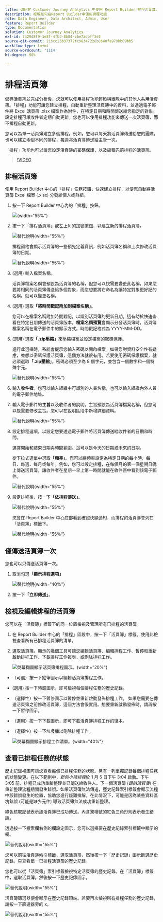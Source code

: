 ```yaml
---
title: 如何在 Customer Journey Analytics 中使用 Report Builder 排程活頁簿。
description: 瞭解如何在Report Builder中使用排程功能
role: Data Engineer, Data Architect, Admin, User
feature: Report Builder
type: Documentation
solution: Customer Journey Analytics
exl-id: 7429d8f9-1e8f-4fbd-8b04-cbe7adbff3e2
source-git-commit: 21bcc23b37372fc96347228b8b40fa970bb09bb5
workflow-type: tm+mt
source-wordcount: '1114'
ht-degree: 90%

---
```


# 排程活頁簿

儲存活頁簿並完成分析後，您就可以使用排程功能輕鬆與團隊中的其他人共用活頁簿。「排程」功能可讓您建立排程，自動重新整理活頁簿中的資料，並透過電子郵件將 Excel 活頁簿 .xlsx 檔案作為附件，在特定日期和時間傳送給您指定的對象。設定排程可讓收件者定期自動更新。您也可以使用排程功能來傳送一次活頁簿，而不排程自動更新。

您可以為單一活頁簿建立多個排程。例如，您可以每天將活頁簿傳送給您的團隊，也可以建立兩個不同的排程，每週將活頁簿傳送給主管一次。

「排程」功能也可以讓您設定活頁簿的密碼保護，以及編輯先前排程的活頁簿。

>[!VIDEO](https://video.tv.adobe.com/v/3413079/?quality=12&learn=on)

## 排程活頁簿

使用 Report Builder 中心的「排程」任務按鈕，快速建立排程，以便您自動將活頁簿 Excel 檔案 (.xlsx) 分發給個人或群組。

1. 按一下 Report Builder 中心內的「排程」按鈕。

   ![](./assets/schedule-button.png){width="55%"}

1. 按一下「排程活頁簿」或左上角的加號按鈕，以建立新的排程活頁簿。

   ![替代說明](./assets/schedule-workbook.png){width="55%"}

   排程窗格會顯示活頁簿的一些預先定義資訊，例如活頁簿名稱和上次修改活頁簿的日期。

   ![替代說明](./assets/schedule-pane.png){width="55%"}

1. (選用) 輸入檔案名稱。

   活頁簿檔案名稱會預設為活頁簿的名稱，但您可以視需要變更此名稱。如果您要將相同的活頁簿傳送給多個對象，而您想要將它命名為讓特定對象更好記的名稱，就可以變更名稱。

1. (選用) 選取&#x200B;**「將時間戳記附加到檔案名稱」**。

   您可以在檔案名稱附加時間戳記，以識別活頁簿的更新日期。這有助於快速查看在特定日期傳送的活頁簿版本。**檔案名稱預覽**&#x200B;會顯示分發活頁簿時，活頁簿檔案名稱在電子郵件中的顯示方式。時間戳記格式為 YYYY-MM-DD。

1. (選用) 選取&#x200B;**「.zip壓縮」**&#x200B;來壓縮檔案並設定檔案的密碼保護。

   進行此選擇時，系統會提示您輸入密碼以開啟檔案。如果您對資料安全性有疑慮，並想以密碼保護活頁簿，這個方法就很有用。若要使用密碼保護檔案，就必須選取&#x200B;**「.zip壓縮」**。密碼必須至少為 8 個字元，並包含一個數字和一個特殊字元。

   ![替代說明](./assets/zip-compression.png){width="55%"}

1. 輸入&#x200B;**收件者**。您可以輸入組織中可識別的人員名稱，也可以輸入組織內外人員的電子郵件地址。

1. 輸入電子郵件的&#x200B;**主旨**&#x200B;以及收件者的說明。主旨預設為活頁簿檔案名稱，但您可以視需要修改主旨。您可以在說明區段中新增詳細資料。

   ![替代說明](./assets/recipients-subject.png){width="55%"}

1. 設定排程選項，以設定您要透過電子郵件將活頁簿傳送給收件者的日期和時間。

   選擇開始和結束日期與時間範圍。這可以是今天的日期或未來的日期。

   從下拉式選單中選取&#x200B;**「頻率」**。您可以將頻率設定為特定日期的每小時、每日、每週、每月或每年。例如，您可以設定排程，在每個月的第一個星期日晚上傳送活頁簿，讓收件者在星期一早上第一時間就能在收件匣中看到該電子郵件。

   ![替代說明](./assets/frequency.png){width="55%"}

1. 設定排程後，按一下&#x200B;**「依排程傳送」**。

   ![替代說明](./assets/send-on-schedule.png){width="55%"}

   您會在 Report Builder 中心底部看到確認快顯通知，而排程的活頁簿會列在「活頁簿」標籤下。

   ![替代說明](./assets/confirmation-toast.png){width="55%"}

## 僅傳送活頁簿一次

您也可以只傳送活頁簿一次。

1. 取消勾選&#x200B;**「顯示排程選項」**

   ![替代說明](./assets/send-now.png){width="40%"}

1. 按一下&#x200B;**「立即傳送」**。

## 檢視及編輯排程的活頁簿

您可以在「活頁簿」標籤下的同一位置檢視及管理所有已排程的活頁簿。

1. 在 Report Builder 中心的「排程」區段中，按一下「活頁簿」標籤。使用此檢視查看所有已排程活頁簿的清單。

1. 選取活頁簿。顯示的幾個工具可讓您編輯活頁簿、編輯排程工作、暫停和重新啟動排程工作、下載排程工作報表，或刪除排程工作。

   ![熒幕擷圖顯示活頁簿排程圖示。](./assets/schedule-icons.png){width="20%"}

* （可選）按一下鉛筆圖示以編輯活頁簿排程工作。

* (選用) 按一下時鐘圖示，即可檢視每個排程任務的歷史記錄。

* （選擇性）按一下暫停圖示以暫停並重新啟動發佈排程工作。 如果您需要在傳送活頁簿之前修改活頁簿，這個方法會很實用。想要重新啟動發佈時，請再按一下暫停圖示。

* （選用）按一下下載圖示，即可下載活頁簿排程工作的復本。

* （選擇性）按一下垃圾桶以刪除排程工作。

  ![熒幕擷圖顯示排程工作清單。](./assets/selected-workbook.png){width="40%"}

## 查看已排程任務的狀態

歷史記錄視圖可讓您查看每個已排程任務的狀態。另有一列單獨記錄每個排程任務的狀態變更。在以下範例中，*新的小時排程*&#x200B;於 1 月 5 日下午 3:04 啟動。下午 3:05 前，排程已成功重新整理並已傳送給收件人。下一個活頁簿 (*錯誤活頁簿*) 在重新整理流程期間發生錯誤。如果活頁簿無法傳送，歷史記錄索引標籤會顯示流程中該錯誤發生的位置，協助您進行疑難排解。在此情況下，可能是因為某些資料區塊錯誤 (可能是缺少元件) 導致活頁簿無法成功重新整理。

綠色核取記號表示該活頁簿已成功傳送。內含驚嘆號的紅色三角形則表示發生錯誤。

透過按一下搜索欄右側的欄設定圖示，您可以選擇要在歷史記錄索引標籤中顯示的欄。

![替代說明](./assets/history.png){width="55%"}

您可以前往活頁簿索引標籤，選取活頁簿，然後按一下「歷史記錄」圖示篩選歷史記錄，只查看單一已排程活頁簿的歷史記錄。

您也可以從「活頁簿」索引標籤檢視特定活頁簿的歷史記錄。在「活頁簿」標籤中，選取活頁簿，然後按一下歷史記錄圖示。

![替代說明](./assets/history2.png){width="55%"}

活頁簿篩選器便會顯示在歷史記錄頂端。若要再次檢視所有排程任務的歷史記錄，請按一下篩選器旁的 x。

![替代說明](./assets/history3.png){width="55%"}
